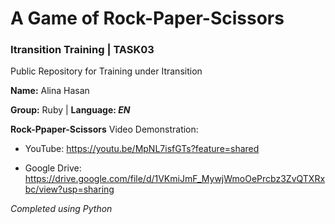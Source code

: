 # A Game of Rock-Paper-Scissors
### Itransition Training | TASK03
Public Repository for Training under Itransition 

 **Name:** Alina Hasan
 
 **Group:** Ruby | **Language: *EN***

**Rock-Ppaper-Scissors** 
Video Demonstration: 

* YouTube: https://youtu.be/MpNL7isfGTs?feature=shared

* Google Drive: https://drive.google.com/file/d/1VKmiJmF_MywjWmoOePrcbz3ZvQTXRxbc/view?usp=sharing 

*Completed using Python*

